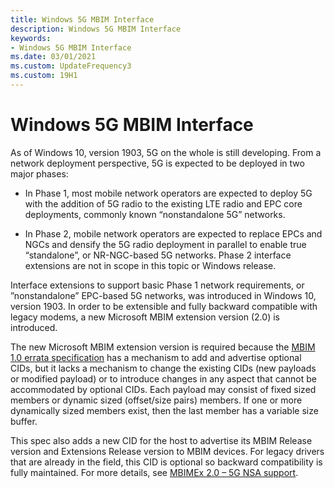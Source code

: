 ```yaml
---
title: Windows 5G MBIM Interface
description: Windows 5G MBIM Interface
keywords:
- Windows 5G MBIM Interface
ms.date: 03/01/2021
ms.custom: UpdateFrequency3
ms.custom: 19H1
---
```


# Windows 5G MBIM Interface

As of Windows 10, version 1903, 5G on the whole is still developing. From a network deployment perspective, 5G is expected to be deployed in two major phases: 

* In Phase 1, most mobile network operators are expected to deploy 5G with the addition of 5G radio to the existing LTE radio and EPC core deployments, commonly known “nonstandalone 5G” networks.  

* In Phase 2, mobile network operators are expected to replace EPCs and NGCs and densify the 5G radio deployment in parallel to enable true “standalone”, or NR-NGC-based 5G networks. Phase 2 interface extensions are not in scope in this topic or Windows release. 

Interface extensions to support basic Phase 1 network requirements, or ”nonstandalone” EPC-based 5G networks, was introduced in Windows 10, version 1903. In order to be extensible and fully backward compatible with legacy modems, a new Microsoft MBIM extension version (2.0) is introduced. 

The new Microsoft MBIM extension version is required because the [MBIM 1.0 errata specification](https://www.usb.org/sites/default/files/MBIM10Errata1_073013.zip) has a mechanism to add and advertise optional CIDs, but it lacks a mechanism to change the existing CIDs (new payloads or modified payload) or to introduce changes in any aspect that cannot be accommodated by optional CIDs. Each payload may consist of fixed sized members or dynamic sized (offset/size pairs) members. If one or more  dynamically sized members exist, then the last member has a variable size buffer.  

This spec also adds a new CID for the host to advertise its MBIM Release version and Extensions Release version to MBIM devices. For legacy drivers that are already in the field, this CID is optional so backward compatibility is fully maintained.  For more details, see [MBIMEx 2.0 – 5G NSA support](mbimex-2.0-5g-nsa-support.md). 
